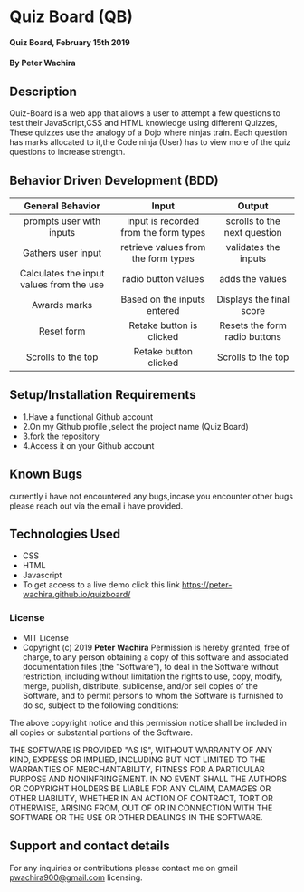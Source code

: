 
# Quiz Board (QB)
#### Quiz Board, February 15th 2019
#### By **Peter Wachira**
## Description
Quiz-Board is a web app that allows a user  to attempt a few questions to test their JavaScript,CSS and HTML knowledge using different Quizzes, These quizzes use the analogy of a Dojo where ninjas train. Each question has marks allocated to it,the Code ninja (User) has to view more of the quiz questions to increase strength.    
       

## Behavior Driven Development (BDD)

| General Behavior |   Input   | Output|
| :-------------: | :-------------: |:-------------: |
| prompts user with inputs| input is recorded from the form types| scrolls to the next question|
| Gathers user input | retrieve values from the form types | validates the inputs |
| Calculates the input values from the use  | radio button values | adds the values|
| Awards marks| Based on the inputs entered| Displays the final score|
|Reset form |Retake button is clicked |Resets the form radio buttons|
|Scrolls to the top | Retake button clicked | Scrolls to the top|


## Setup/Installation Requirements
* 1.Have a functional Github account
* 2.On my Github profile ,select the project name (Quiz Board)
* 3.fork the repository
* 4.Access it on your Github account
## Known Bugs
currently i have not encountered any bugs,incase you encounter other bugs please reach out via the email i have provided.
## Technologies Used
* CSS
* HTML
* Javascript
* To get access to a live demo click this link  https://peter-wachira.github.io/quizboard/   

### License
* MIT License
* Copyright (c) 2019 **Peter Wachira**
Permission is hereby granted, free of charge, to any person obtaining a copy of this software and associated documentation files (the "Software"), to deal in the Software without restriction, including without limitation the rights to use, copy, modify, merge, publish, distribute, sublicense, and/or sell copies of the Software, and to permit persons to whom the Software is furnished to do so, subject to the following conditions:

The above copyright notice and this permission notice shall be included in all copies or substantial portions of the Software.

THE SOFTWARE IS PROVIDED "AS IS", WITHOUT WARRANTY OF ANY KIND, EXPRESS OR IMPLIED, INCLUDING BUT NOT LIMITED TO THE WARRANTIES OF MERCHANTABILITY, FITNESS FOR A PARTICULAR PURPOSE AND NONINFRINGEMENT. IN NO EVENT SHALL THE AUTHORS OR COPYRIGHT HOLDERS BE LIABLE FOR ANY CLAIM, DAMAGES OR OTHER LIABILITY, WHETHER IN AN ACTION OF CONTRACT, TORT OR OTHERWISE, ARISING FROM, OUT OF OR IN CONNECTION WITH THE SOFTWARE OR THE USE OR OTHER DEALINGS IN THE SOFTWARE.
## Support and contact details
For any inquiries or contributions please contact me on gmail pwachira900@gmail.com
 licensing.
